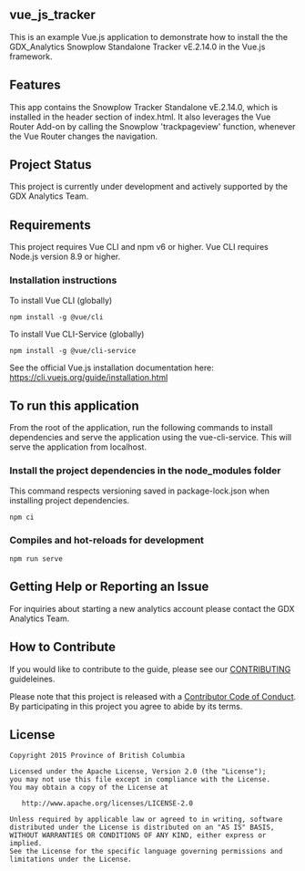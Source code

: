 ## vue_js_tracker

This is an example Vue.js application to demonstrate how to install the the GDX_Analytics Snowplow Standalone Tracker vE.2.14.0 in the Vue.js framework.

## Features

This app contains the Snowplow Tracker Standalone vE.2.14.0, which is installed in the header
section of index.html. It also leverages the Vue Router Add-on by calling the Snowplow 'trackpageview' function, whenever the Vue Router changes the navigation.


## Project Status 

This project is currently under development and actively supported by the GDX Analytics Team.

## Requirements

This project requires Vue CLI and npm v6 or higher. Vue CLI requires Node.js version 8.9 or higher. 

### Installation instructions

To install Vue CLI (globally)

```
npm install -g @vue/cli
```

To install Vue CLI-Service (globally)

```
npm install -g @vue/cli-service
```

See the official Vue.js installation documentation here: https://cli.vuejs.org/guide/installation.html

## To run this application

From the root of the application, run the following commands to install dependencies and serve the application using the vue-cli-service. This will serve the application from localhost.


### Install the project dependencies in the node_modules folder

This command respects versioning saved in package-lock.json when installing project dependencies. 

```
npm ci
```

### Compiles and hot-reloads for development

```
npm run serve
```


## Getting Help or Reporting an Issue
 
For inquiries about starting a new analytics account please contact the GDX Analytics Team.

## How to Contribute
 
If you would like to contribute to the guide, please see our [CONTRIBUTING](CONTRIBUTING.md) guideleines.
 
Please note that this project is released with a [Contributor Code of Conduct](CODE_OF_CONDUCT.md). By participating in this project you agree to abide by its terms.
 
## License
```
Copyright 2015 Province of British Columbia
 
Licensed under the Apache License, Version 2.0 (the "License");
you may not use this file except in compliance with the License.
You may obtain a copy of the License at
 
   http://www.apache.org/licenses/LICENSE-2.0
 
Unless required by applicable law or agreed to in writing, software
distributed under the License is distributed on an "AS IS" BASIS,
WITHOUT WARRANTIES OR CONDITIONS OF ANY KIND, either express or implied.
See the License for the specific language governing permissions and limitations under the License.
```
